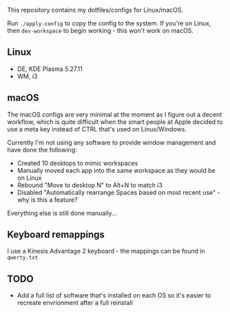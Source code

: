 This repository contains my dotfiles/configs for Linux/macOS.

Run `./apply-config` to copy the config to the system. If you're on Linux, then `dev-workspace` to begin working - this won't work on macOS.

## Linux

- DE, KDE Plasma 5.27.11
- WM, i3

## macOS
The macOS configs are very minimal at the moment as I figure out a decent workflow, which is quite difficult when the smart people at Apple decided to use a meta key instead of CTRL that's used on Linux/Windows.

Currently I'm not using any software to provide window management and have done the following:
- Created 10 desktops to mimic workspaces
- Manually moved each app into the same workspace as they would be on Linux
- Rebound "Move to desktop N" to Alt+N to match i3
- Disabled "Automatically rearrange Spaces based on most recent use" - why is this a feature?

Everything else is still done manually...

## Keyboard remappings

I use a Kinesis Advantage 2 keyboard - the mappings can be found in `qwerty.txt`

## TODO
- Add a full list of software that's installed on each OS so it's easier to recreate envrionment after a full reinstall
